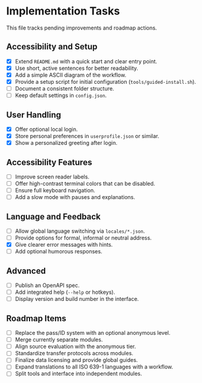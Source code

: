 # Implementation Tasks

This file tracks pending improvements and roadmap actions.

## Accessibility and Setup
- [x] Extend `README.md` with a quick start and clear entry point.
- [x] Use short, active sentences for better readability.
- [x] Add a simple ASCII diagram of the workflow.
- [x] Provide a setup script for initial configuration (`tools/guided-install.sh`).
- [ ] Document a consistent folder structure.
- [ ] Keep default settings in `config.json`.

## User Handling
- [x] Offer optional local login.
- [x] Store personal preferences in `userprofile.json` or similar.
- [x] Show a personalized greeting after login.

## Accessibility Features
- [ ] Improve screen reader labels.
- [ ] Offer high-contrast terminal colors that can be disabled.
- [ ] Ensure full keyboard navigation.
- [ ] Add a slow mode with pauses and explanations.

## Language and Feedback
- [ ] Allow global language switching via `locales/*.json`.
- [ ] Provide options for formal, informal or neutral address.
- [x] Give clearer error messages with hints.
- [ ] Add optional humorous responses.

## Advanced
- [ ] Publish an OpenAPI spec.
- [ ] Add integrated help (`--help` or hotkeys).
- [ ] Display version and build number in the interface.

## Roadmap Items
- [ ] Replace the pass/ID system with an optional anonymous level.
- [ ] Merge currently separate modules.
- [ ] Align source evaluation with the anonymous tier.
- [ ] Standardize transfer protocols across modules.
- [ ] Finalize data licensing and provide global guides.
- [ ] Expand translations to all ISO 639-1 languages with a workflow.
- [ ] Split tools and interface into independent modules.
